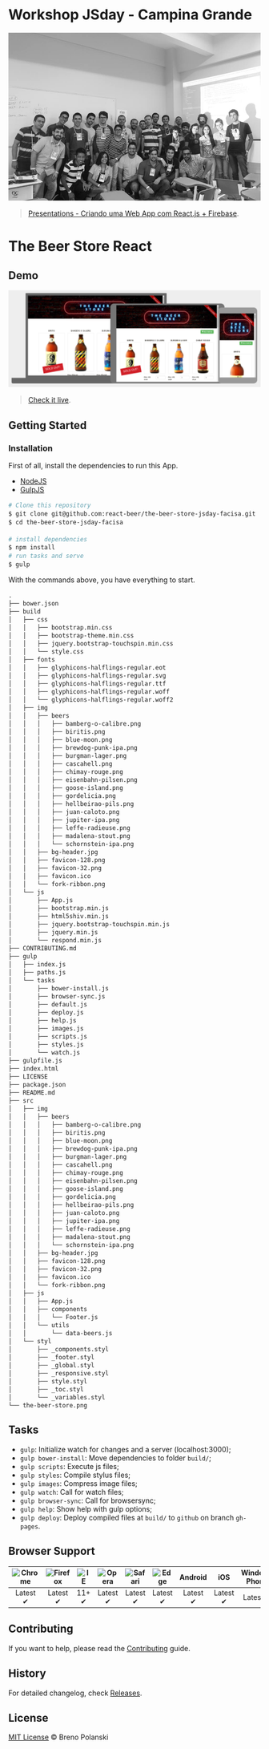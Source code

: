 # Workshop JSday - Campina Grande

[![jsday-cg-facisa](https://raw.githubusercontent.com/react-beer/the-beer-store-jsday-facisa/master/jsday-cg-facisa.jpg)](http://jsday.com.br/)

> [Presentations - Criando uma Web App com React.js + Firebase](https://speakerdeck.com/brenopolanski/criando-uma-web-app-com-react-dot-js-plus-firebase).

# The Beer Store React

## Demo

[![the-beer-store-react](https://raw.githubusercontent.com/react-beer/the-beer-store-jsday-facisa/master/the-beer-store.png)](http://react-beer.github.io/the-beer-store-react/)

> [Check it live](http://react-beer.github.io/the-beer-store-react/).

## Getting Started

### Installation

First of all, install the dependencies to run this App.

- [NodeJS](http://nodejs.org/)
- [GulpJS](https://github.com/gulpjs/gulp/blob/master/docs/getting-started.md#1-install-gulp-globally)

```sh
# Clone this repository
$ git clone git@github.com:react-beer/the-beer-store-jsday-facisa.git
$ cd the-beer-store-jsday-facisa

# install dependencies
$ npm install
# run tasks and serve
$ gulp
```

With the commands above, you have everything to start.

```
.
├── bower.json
├── build
│   ├── css
│   │   ├── bootstrap.min.css
│   │   ├── bootstrap-theme.min.css
│   │   ├── jquery.bootstrap-touchspin.min.css
│   │   └── style.css
│   ├── fonts
│   │   ├── glyphicons-halflings-regular.eot
│   │   ├── glyphicons-halflings-regular.svg
│   │   ├── glyphicons-halflings-regular.ttf
│   │   ├── glyphicons-halflings-regular.woff
│   │   └── glyphicons-halflings-regular.woff2
│   ├── img
│   │   ├── beers
│   │   │   ├── bamberg-o-calibre.png
│   │   │   ├── biritis.png
│   │   │   ├── blue-moon.png
│   │   │   ├── brewdog-punk-ipa.png
│   │   │   ├── burgman-lager.png
│   │   │   ├── cascahell.png
│   │   │   ├── chimay-rouge.png
│   │   │   ├── eisenbahn-pilsen.png
│   │   │   ├── goose-island.png
│   │   │   ├── gordelicia.png
│   │   │   ├── hellbeirao-pils.png
│   │   │   ├── juan-caloto.png
│   │   │   ├── jupiter-ipa.png
│   │   │   ├── leffe-radieuse.png
│   │   │   ├── madalena-stout.png
│   │   │   └── schornstein-ipa.png
│   │   ├── bg-header.jpg
│   │   ├── favicon-128.png
│   │   ├── favicon-32.png
│   │   ├── favicon.ico
│   │   └── fork-ribbon.png
│   └── js
│       ├── App.js
│       ├── bootstrap.min.js
│       ├── html5shiv.min.js
│       ├── jquery.bootstrap-touchspin.min.js
│       ├── jquery.min.js
│       └── respond.min.js
├── CONTRIBUTING.md
├── gulp
│   ├── index.js
│   ├── paths.js
│   └── tasks
│       ├── bower-install.js
│       ├── browser-sync.js
│       ├── default.js
│       ├── deploy.js
│       ├── help.js
│       ├── images.js
│       ├── scripts.js
│       ├── styles.js
│       └── watch.js
├── gulpfile.js
├── index.html
├── LICENSE
├── package.json
├── README.md
├── src
│   ├── img
│   │   ├── beers
│   │   │   ├── bamberg-o-calibre.png
│   │   │   ├── biritis.png
│   │   │   ├── blue-moon.png
│   │   │   ├── brewdog-punk-ipa.png
│   │   │   ├── burgman-lager.png
│   │   │   ├── cascahell.png
│   │   │   ├── chimay-rouge.png
│   │   │   ├── eisenbahn-pilsen.png
│   │   │   ├── goose-island.png
│   │   │   ├── gordelicia.png
│   │   │   ├── hellbeirao-pils.png
│   │   │   ├── juan-caloto.png
│   │   │   ├── jupiter-ipa.png
│   │   │   ├── leffe-radieuse.png
│   │   │   ├── madalena-stout.png
│   │   │   └── schornstein-ipa.png
│   │   ├── bg-header.jpg
│   │   ├── favicon-128.png
│   │   ├── favicon-32.png
│   │   ├── favicon.ico
│   │   └── fork-ribbon.png
│   ├── js
│   │   ├── App.js
│   │   ├── components
│   │   │   └── Footer.js
│   │   └── utils
│   │       └── data-beers.js
│   └── styl
│       ├── _components.styl
│       ├── _footer.styl
│       ├── _global.styl
│       ├── _responsive.styl
│       ├── style.styl
│       ├── _toc.styl
│       └── _variables.styl
└── the-beer-store.png
```

## Tasks

- `gulp`: Initialize watch for changes and a server (localhost:3000);
- `gulp bower-install`: Move dependencies to folder `build/`;
- `gulp scripts`: Execute js files;
- `gulp styles`: Compile stylus files;
- `gulp images`: Compress image files;
- `gulp watch`: Call for watch files;
- `gulp browser-sync`: Call for browsersync;
- `gulp help`: Show help with gulp options;
- `gulp deploy`: Deploy compiled files at `build/` to `github` on branch `gh-pages`.

## Browser Support

![Chrome](https://raw.github.com/alrra/browser-logos/master/chrome/chrome_48x48.png) | ![Firefox](https://raw.github.com/alrra/browser-logos/master/firefox/firefox_48x48.png) | ![IE](https://raw.github.com/alrra/browser-logos/master/internet-explorer/internet-explorer_48x48.png) | ![Opera](https://raw.github.com/alrra/browser-logos/master/opera/opera_48x48.png) | ![Safari](https://raw.github.com/alrra/browser-logos/master/safari/safari_48x48.png) | ![Edge](https://raw.githubusercontent.com/alrra/browser-logos/master/edge/edge_48x48.png) | **Android** | **iOS** | **Windows Phone** |
:---: | :---: | :---: | :---: | :---: |  :---: | :---: | :---: | :---: |
Latest ✔ | Latest ✔ | 11+ ✔ | Latest ✔ | Latest ✔ | Latest ✔ | Latest ✔ | Latest ✔ | Latest ✔ |

## Contributing

If you want to help, please read the [Contributing](https://github.com/react-beer/the-beer-store-jsday-facisa/blob/master/CONTRIBUTING.md) guide.

## History

For detailed changelog, check [Releases](https://github.com/react-beer/the-beer-store-jsday-facisa/releases).

## License

[MIT License](http://brenopolanski.mit-license.org/) © Breno Polanski
